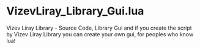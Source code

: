 # VizevLiray_Library_Gui.lua
Vizev Liray Library - Source Code, Library Gui and if you create the script by Vizev Liray Library you can create your own gui, for peoples who know lua!
